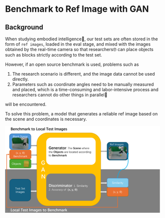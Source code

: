 # Benchmark to Ref Image with GAN

## Background

When studying embodied intelligence🤖, our test sets are often stored in the form of `ref images`, loaded in the eval stage, and mixed with the images obtained by the real-time camera so that researchers🤓 can place objects such as blocks strictly according to the test set. 

However, if an open source benchmark is used, problems such as 
1. The research scenario is different, and the image data cannot be used directly.
2. Parameters such as coordinate angles need to be manually measured and placed, which is a time-consuming and labor-intensive process and researchers cannot do other things in parallel🥲

will be encountered.

To solve this problem, a model that generates a reliable ref image based on the scene and coordinates is necessary.

![alt text](images/01.png)